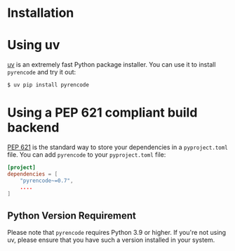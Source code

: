 # Installation

# Using uv

[uv] is an extremely fast Python package installer.
You can use it to install `pyrencode` and try it out:

```console
$ uv pip install pyrencode
```

# Using a PEP 621 compliant build backend

[PEP 621] is the standard way to store your dependencies in a `pyproject.toml` file.
You can add `pyrencode` to your `pyproject.toml` file:

```toml
[project]
dependencies = [
    "pyrencode~=0.7",
    ....
]
```

## Python Version Requirement

Please note that `pyrencode` requires Python 3.9 or higher. If you're not using uv,
please ensure that you have such a version installed in your system.

[uv]: https://github.com/astral-sh/uv
[PEP 621]: https://peps.python.org/pep-0621/
